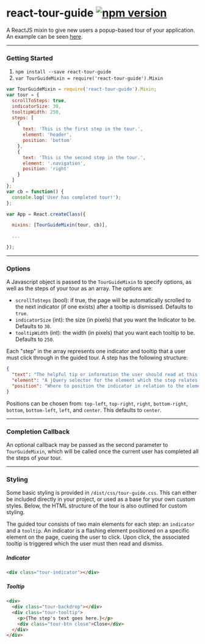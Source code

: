 react-tour-guide [![npm version](https://badge.fury.io/js/react-tour-guide.svg)](http://badge.fury.io/js/react-tour-guide)
==========================================================================================================================

A ReactJS mixin to give new users a popup-based tour of your application. An example can be seen [here](http://jakemmarsh.com/react-tour-guide/).

---

### Getting Started

1. `npm install --save react-tour-guide`
2. `var TourGuideMixin = require('react-tour-guide').Mixin`

```javascript
var TourGuideMixin = require('react-tour-guide').Mixin;
var tour = {
  scrollToSteps: true,
  indicatorSize: 30,
  tooltipWidth: 250,
  steps: [
    {
      text: 'This is the first step in the tour.',
      element: 'header',
      position: 'bottom'
    },
    {
      text: 'This is the second step in the tour.',
      element: '.navigation',
      position: 'right'
    }
  ]
};
var cb = function() {
  console.log('User has completed tour!');
};

var App = React.createClass({

  mixins: [TourGuideMixin(tour, cb)],

  ...

});
```

---

### Options

A Javascript object is passed to the `TourGuideMixin` to specify options, as well as the steps of your tour as an array. The options are:

- `scrollToSteps` (bool): if true, the page will be automatically scrolled to the next indicator (if one exists) after a tooltip is dismissed. Defaults to `true`.
- `indicatorSize` (int): the size (in pixels) that you want the Indicator to be. Defaults to `30`.
- `tooltipWidth` (int): the width (in pixels) that you want each tooltip to be. Defaults to `250`.

Each "step" in the array represents one indicator and tooltip that a user must click through in the guided tour. A step has the following structure:

```json
{
  "text": "The helpful tip or information the user should read at this step.",
  "element": "A jQuery selector for the element which the step relates to.",
  "position": "Where to position the indicator in relation to the element."
}
```

Positions can be chosen from: `top-left`, `top-right`, `right`, `bottom-right`, `bottom`, `bottom-left`, `left`, and `center`. This defaults to `center`.

---

### Completion Callback

An optional callback may be passed as the second parameter to `TourGuideMixin`, which will be called once the current user has completed all the steps of your tour.

---

### Styling

Some basic styling is provided in `/dist/css/tour-guide.css`. This can either be included directly in your project, or used as a base for your own custom styles. Below, the HTML structure of the tour is also outlined for custom styling.

The guided tour consists of two main elements for each step: an `indicator` and a `tooltip`. An indicator is a flashing element positioned on a specific element on the page, cueing the user to click. Upon click, the associated tooltip is triggered which the user must then read and dismiss.

##### Indicator

```html
<div class="tour-indicator"></div>
```

##### Tooltip

```html
<div>
  <div class="tour-backdrop"></div>
  <div class="tour-tooltip">
    <p>{The step's text goes here.}</p>
    <div class="tour-btn close">Close</div>
  </div>
</div>
```